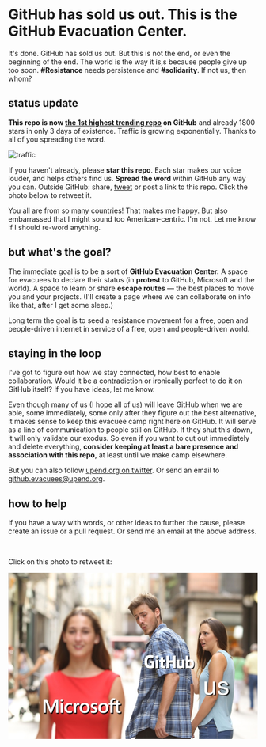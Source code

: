 # GitHub has sold us out. This is the GitHub Evacuation Center.

It's done. GitHub has sold us out. But this is not the end, or even the beginning of the end. The world is the way it is,s because people give up too soon. **#Resistance** needs persistence and **#solidarity**. If not us, then whom?

## status update

**This repo is now [the 1st highest trending repo](https://github.com/trending) on GitHub** and already 1800 stars in only 3 days of existence. Traffic is growing exponentially. Thanks to all of you spreading the word.

![traffic](traffic.png)

If you haven't already, please **star this repo**. Each star makes our voice louder, and helps others find us. **Spread the word** within GitHub any way you can. Outside GitHub: share, [tweet](https://twitter.com/intent/tweet?url=https%3A%2F%2Fgithub.com%2Fupend%2FIF_MS_BUYS_GITHUB_IMMA_OUT&text=Microsoft%20is%20trying%20to%20buy%20GitHub.%20Tell%20GitHub%20to%20%23resist.%20%23NeverMicrosoft.%20@upend%20the%20web%20oligarchy.) or post a link to this repo. Click the photo below to retweet it.

You all are from so many countries! That makes me happy. But also embarrassed that I might sound too American-centric. I'm not. Let me know if I should re-word anything.



## but what's the goal?

The immediate goal is to be a sort of **GitHub Evacuation Center.** A space for evacuees to declare their status (in **protest** to GitHub, Microsoft and the world). A space to learn or share **escape routes** — the best places to move you and your projects. (I'll create a page where we can collaborate on info like that, after I get some sleep.)

Long term the goal is to seed a resistance movement for a free, open and people-driven internet in service of a free, open and people-driven world.



## staying in the loop

I've got to figure out how we stay connected, how best to enable collaboration. Would it be a contradiction or ironically perfect to do it on GitHub itself? If you have ideas, let me know. 

Even though many of us (I hope all of us) will leave GitHub when we are able, some immediately, some only after they figure out the best alternative, it makes sense to keep this evacuee camp right here on GitHub. It will serve as a line of communication to people still on GitHub. If they shut this down, it will only validate our exodus. So even if you want to cut out immediately and delete everything, **consider keeping at least a bare presence and association with this repo**, at least until we make camp elsewhere.

But you can also follow [upend.org on twitter](https://twitter.com/UpEnd_org). Or send an email to github.evacuees@upend.org. 



## how to help

If you have a way with words, or other ideas to further the cause, please create an issue or a pull request. Or send me an email at the above address.

</br>

Click on this photo to retweet it:


[![IF_MS_BUYS_GITHUB_IMMA_OUT](IF_MS_BUYS_GITHUB_IMMA_OUT.jpg)](https://t.co/bbx5W8jbKc)

